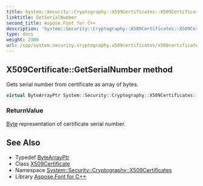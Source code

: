 ```yaml
---
title: System::Security::Cryptography::X509Certificates::X509Certificate::GetSerialNumber method
linktitle: GetSerialNumber
second_title: Aspose.Font for C++
description: 'System::Security::Cryptography::X509Certificates::X509Certificate::GetSerialNumber method. Gets serial number from certificate as array of bytes in C++.'
type: docs
weight: 2300
url: /cpp/system.security.cryptography.x509certificates/x509certificate/getserialnumber/
---
```

## X509Certificate::GetSerialNumber method


Gets serial number from certificate as array of bytes.

```cpp
virtual ByteArrayPtr System::Security::Cryptography::X509Certificates::X509Certificate::GetSerialNumber() const
```


### ReturnValue

[Byte](../../../system/byte/) representation of certificate serial number.

## See Also

* Typedef [ByteArrayPtr](../../../system/bytearrayptr/)
* Class [X509Certificate](../)
* Namespace [System::Security::Cryptography::X509Certificates](../../)
* Library [Aspose.Font for C++](../../../)
